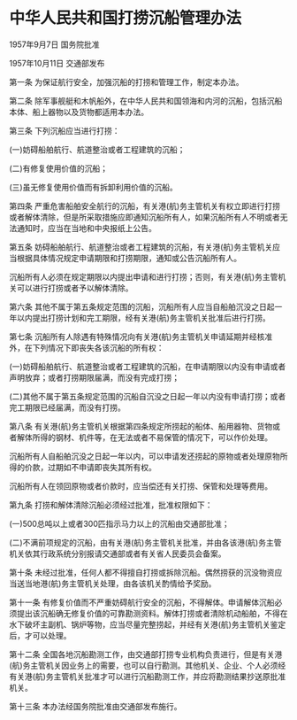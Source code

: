 # 中华人民共和国打捞沉船管理办法

1957年9月7日 国务院批准

1957年10月11日 交通部发布

第一条 为保证航行安全，加强沉船的打捞和管理工作，制定本办法。

第二条 除军事舰艇和木帆船外，在中华人民共和国领海和内河的沉船，包括沉船本体、船上器物以及货物都适用本办法。

第三条 下列沉船应当进行打捞：

(一)妨碍船舶航行、航道整治或者工程建筑的沉船；

(二)有修复使用价值的沉船；

(三)虽无修复使用价值而有拆卸利用价值的沉船。

第四条 严重危害船舶安全航行的沉船，有关港(航)务主管机关有权立即进行打捞或者解体清除，但是所采取措施应即通知沉船所有人，如果沉船所有人不明或者无法通知时，应当在当地和中央报纸上公告。

第五条 妨碍船舶航行、航道整治或者工程建筑的沉船，有关港(航)务主管机关应当根据具体情况规定申请期限和打捞期限，通知或公告沉船所有人。

沉船所有人必须在规定期限以内提出申请和进行打捞；否则，有关港(航)务主管机关可以进行打捞或者予以解体清除。

第六条 其他不属于第五条规定范围的沉船，沉船所有人应当自船舶沉没之日起一年以内提出打捞计划和完工期限，经有关港(航)务主管机关批准后进行打捞。

第七条 沉船所有人除遇有特殊情况向有关港(航)务主管机关申请延期并经核准外，在下列情况下即丧失各该沉船的所有权：

(一)妨碍船舶航行、航道整治或者工程建筑的沉船，在申请期限以内没有申请或者声明放弃；或者打捞期限届满，而没有完成打捞；

(二)其他不属于第五条规定范围的沉船自沉没之日起一年以内没有申请打捞；或者完工期限已经届满，而没有打捞。

第八条 有关港(航)务主管机关根据第四条规定所捞起的船体、船用器物、货物或者解体所得的钢材、机件等，在无法或者不易保管的情况下，可以作价处理。

沉船所有人自船舶沉没之日起一年以内，可以申请发还捞起的原物或者处理原物所得的价款，过期如不申请即丧失其所有权。

沉船所有人在领回原物或者价款时，应当偿还有关打捞、保管和处理等费用。

第九条 打捞和解体清除沉船必须经过批准，批准权限如下：

(一)500总吨以上或者300匹指示马力以上的沉船由交通部批准；

(二)不满前项规定的沉船，由有关港(航)务主管机关批准，并由各该港(航)务主管机关依其行政系统分别报请交通部或者有关省人民委员会备案。

第十条 未经过批准，任何人都不得擅自打捞或拆除沉船。偶然捞获的沉没物资应当送当地港(航)务主管机关处理，由各该机关酌情给予奖励。

第十一条 有修复价值而不严重妨碍航行安全的沉船，不得解体。申请解体沉船必须提出该沉船确无修复价值的可靠勘测资料。解体打捞或者清除机动船舶，不得在水下破坏主副机、锅炉等物，应当尽量完整捞起，并经有关港(航)务主管机关鉴定后，才可以处理。

第十二条 全国各地沉船勘测工作，由交通部打捞专业机构负责进行，但是有关港(航)务主管机关因业务上的需要，也可以自行勘测。其他机关、企业、个人必须经有关港(航)务主管机关批准才可以进行沉船勘测工作，并应将勘测结果抄送原批准机关。

第十三条 本办法经国务院批准由交通部发布施行。
